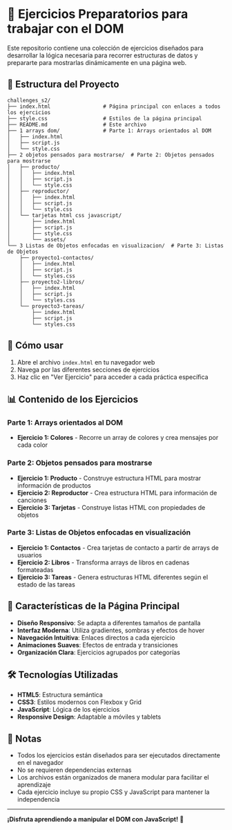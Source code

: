 # 🎯 Ejercicios Preparatorios para trabajar con el DOM

Este repositorio contiene una colección de ejercicios diseñados para desarrollar la lógica necesaria para recorrer estructuras de datos y prepararte para mostrarlas dinámicamente en una página web.

## 📁 Estructura del Proyecto

```
challenges_s2/
├── index.html                 # Página principal con enlaces a todos los ejercicios
├── style.css                  # Estilos de la página principal
├── README.md                  # Este archivo
├── 1 arrays dom/              # Parte 1: Arrays orientados al DOM
│   ├── index.html
│   ├── script.js
│   └── style.css
├── 2 objetos pensados para mostrarse/  # Parte 2: Objetos pensados para mostrarse
│   ├── producto/
│   │   ├── index.html
│   │   ├── script.js
│   │   └── style.css
│   ├── reproductor/
│   │   ├── index.html
│   │   ├── script.js
│   │   └── style.css
│   └── tarjetas html css javascript/
│       ├── index.html
│       ├── script.js
│       ├── style.css
│       └── assets/
└── 3 Listas de Objetos enfocadas en visualizacion/  # Parte 3: Listas de Objetos
    ├── proyecto1-contactos/
    │   ├── index.html
    │   ├── script.js
    │   └── styles.css
    ├── proyecto2-libros/
    │   ├── index.html
    │   ├── script.js
    │   └── styles.css
    └── proyecto3-tareas/
        ├── index.html
        ├── script.js
        └── styles.css
```

## 🚀 Cómo usar

1. Abre el archivo `index.html` en tu navegador web
2. Navega por las diferentes secciones de ejercicios
3. Haz clic en "Ver Ejercicio" para acceder a cada práctica específica

## 📊 Contenido de los Ejercicios

### Parte 1: Arrays orientados al DOM
- **Ejercicio 1: Colores** - Recorre un array de colores y crea mensajes por cada color

### Parte 2: Objetos pensados para mostrarse
- **Ejercicio 1: Producto** - Construye estructura HTML para mostrar información de productos
- **Ejercicio 2: Reproductor** - Crea estructura HTML para información de canciones
- **Ejercicio 3: Tarjetas** - Construye listas HTML con propiedades de objetos

### Parte 3: Listas de Objetos enfocadas en visualización
- **Ejercicio 1: Contactos** - Crea tarjetas de contacto a partir de arrays de usuarios
- **Ejercicio 2: Libros** - Transforma arrays de libros en cadenas formateadas
- **Ejercicio 3: Tareas** - Genera estructuras HTML diferentes según el estado de las tareas

## 🎨 Características de la Página Principal

- **Diseño Responsivo**: Se adapta a diferentes tamaños de pantalla
- **Interfaz Moderna**: Utiliza gradientes, sombras y efectos de hover
- **Navegación Intuitiva**: Enlaces directos a cada ejercicio
- **Animaciones Suaves**: Efectos de entrada y transiciones
- **Organización Clara**: Ejercicios agrupados por categorías

## 🛠️ Tecnologías Utilizadas

- **HTML5**: Estructura semántica
- **CSS3**: Estilos modernos con Flexbox y Grid
- **JavaScript**: Lógica de los ejercicios
- **Responsive Design**: Adaptable a móviles y tablets

## 📝 Notas

- Todos los ejercicios están diseñados para ser ejecutados directamente en el navegador
- No se requieren dependencias externas
- Los archivos están organizados de manera modular para facilitar el aprendizaje
- Cada ejercicio incluye su propio CSS y JavaScript para mantener la independencia

---

**¡Disfruta aprendiendo a manipular el DOM con JavaScript!** 🚀 